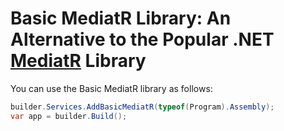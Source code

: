 # Basic MediatR Library: An Alternative to the Popular .NET [MediatR](https://github.com/jbogard/MediatR "MediatR GitHub Repository") Library

You can use the Basic MediatR library as follows:

```csharp
builder.Services.AddBasicMediatR(typeof(Program).Assembly);
var app = builder.Build();
